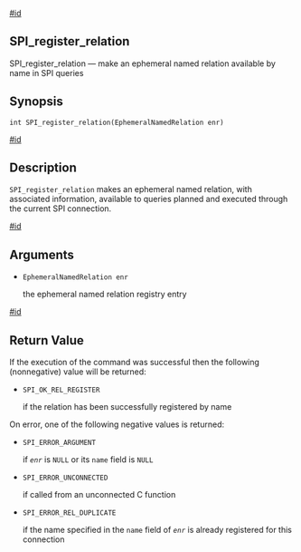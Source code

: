 [#id](#SPI-SPI-REGISTER-RELATION)

## SPI_register_relation

SPI_register_relation — make an ephemeral named relation available by name in SPI queries

## Synopsis

```
int SPI_register_relation(EphemeralNamedRelation enr)
```

[#id](#id-1.8.12.8.31.6)

## Description

`SPI_register_relation` makes an ephemeral named relation, with associated information, available to queries planned and executed through the current SPI connection.

[#id](#id-1.8.12.8.31.7)

## Arguments

- `EphemeralNamedRelation enr`

  the ephemeral named relation registry entry

[#id](#id-1.8.12.8.31.8)

## Return Value

If the execution of the command was successful then the following (nonnegative) value will be returned:

- `SPI_OK_REL_REGISTER`

  if the relation has been successfully registered by name

On error, one of the following negative values is returned:

- `SPI_ERROR_ARGUMENT`

  if _`enr`_ is `NULL` or its `name` field is `NULL`

- `SPI_ERROR_UNCONNECTED`

  if called from an unconnected C function

- `SPI_ERROR_REL_DUPLICATE`

  if the name specified in the `name` field of _`enr`_ is already registered for this connection
